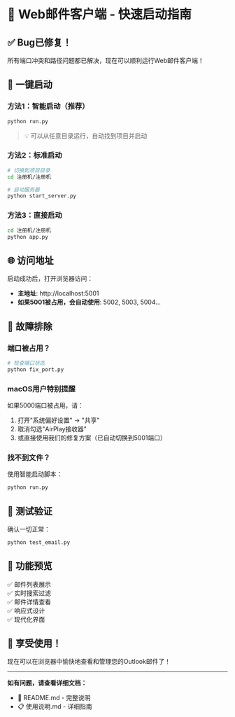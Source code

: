 # 🚀 Web邮件客户端 - 快速启动指南

## ✅ Bug已修复！

所有端口冲突和路径问题都已解决，现在可以顺利运行Web邮件客户端！

## 🎯 一键启动

### 方法1：智能启动（推荐）
```bash
python run.py
```
> 💡 可以从任意目录运行，自动找到项目并启动

### 方法2：标准启动
```bash
# 切换到项目目录
cd 注册机/注册机

# 启动服务器
python start_server.py
```

### 方法3：直接启动
```bash
cd 注册机/注册机
python app.py
```

## 🌐 访问地址

启动成功后，打开浏览器访问：
- **主地址**: http://localhost:5001
- **如果5001被占用，会自动使用**: 5002, 5003, 5004...

## 🔧 故障排除

### 端口被占用？
```bash
# 检查端口状态
python fix_port.py
```

### macOS用户特别提醒
如果5000端口被占用，请：
1. 打开"系统偏好设置" → "共享"
2. 取消勾选"AirPlay接收器"
3. 或直接使用我们的修复方案（已自动切换到5001端口）

### 找不到文件？
使用智能启动脚本：
```bash
python run.py
```

## 🧪 测试验证

确认一切正常：
```bash
python test_email.py
```

## 📱 功能预览

✅ 邮件列表展示  
✅ 实时搜索过滤  
✅ 邮件详情查看  
✅ 响应式设计  
✅ 现代化界面  

## 🎉 享受使用！

现在可以在浏览器中愉快地查看和管理您的Outlook邮件了！

---

**如有问题，请查看详细文档：**
- 📖 README.md - 完整说明
- 📋 使用说明.md - 详细指南 